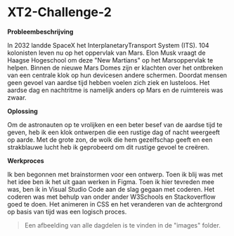 # XT2-Challenge-2

**Probleembeschrijving**

In 2032 landde SpaceX het InterplanetaryTransport System (ITS). 104 kolonisten leven nu op het oppervlak van Mars. Elon Musk vraagt de Haagse Hogeschool om deze "New Martians" op het Marsoppervlak te helpen. Binnen de nieuwe Mars Domes zijn er klachten over het ontbreken van een centrale klok op hun devicesen andere schermen. Doordat mensen geen gevoel van aardse tijd hebben voelen zich ziek en lusteloos. Het aardse dag en nachtritme is namelijk anders op Mars en de ruimtereis was zwaar. 

**Oplossing**

Om de astronauten op te vrolijken en een beter besef van de aardse tijd te geven, heb ik een klok ontwerpen die een rustige dag of nacht weergeeft op aarde. Met de grote zon, de wolk die hem gezelfschap geeft en een strakblauwe lucht heb ik geprobeerd om dit rustige gevoel  te creëren.

**Werkproces**

Ik ben begonnen met brainstormen voor een ontwerp. Toen ik blij was met het idee ben ik het uit gaan werken in Figma. Toen ik hier tevreden mee was, ben ik in Visual Studio Code aan de slag gegaan met coderen. Het coderen was met behulp van onder ander W3Schools en Stackoverflow goed te doen. Het animeren in CSS en het veranderen van de achtergrond op basis van tijd was een logisch proces.

> Een afbeelding van alle dagdelen is te vinden in de "images" folder.
